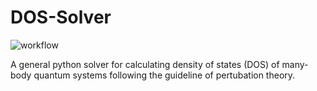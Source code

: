 # DOS-Solver 
![workflow](https://github.com/JefferyWangSH/dos-solver/actions/workflows/main.yml/badge.svg?branch=master)

A general python solver for calculating density of states (DOS) of many-body quantum systems following the guideline of pertubation theory.
